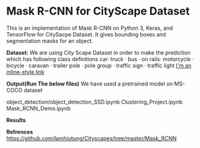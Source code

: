 # Mask R-CNN for CityScape Dataset
This is an implementation of Mask R-CNN on Python 3, Keras, and TensorFlow for CitySacpe Dataset. It gives bounding boxes and segmentation masks for an object. 

**Dataset:**
We are using City Scape Dataset in order to make the prediction which has following class definitions
car· truck · bus · on rails· motorcycle · bicycle · caravan · trailer pole · pole group · traffic sign · 
traffic light
[I'm an inline-style link](https://www.cityscapes-dataset.com/)

**Output(Run The below files)**
We have used a pretrained model on MS-COCO dataset

object_detection/object_detection_SSD.ipynb
Clustering_Project.ipynb
Mask_RCNN_Demo.ipynb

**Results**


**Refrences**
https://github.com/lamhiutung/Cityscapes/tree/master/Mask_RCNN
